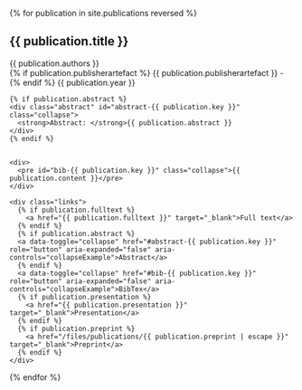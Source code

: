 ---
---


{% for publication in site.publications reversed %}
  <section class="publication" id="{{ publication.key }}">
    <h2>{{ publication.title }}</h2>
	<span class="authors">{{ publication.authors }}</span>
	<br>
	<span class="details">
	  {% if publication.publisherartefact %}
	    {{ publication.publisherartefact }} -
	  {% endif %}
	  {{ publication.year }}
	</span>
	
	{% if publication.abstract %}
	<div class="abstract" id="abstract-{{ publication.key }}" class="collapse">
      <strong>Abstract: </strong>{{ publication.abstract }}
	</div>
	{% endif %}
	
	
	<div>
	  <pre id="bib-{{ publication.key }}" class="collapse">{{ publication.content }}</pre>
	</div>
    
	<div class="links">
	  {% if publication.fulltext %}
	    <a href="{{ publication.fulltext }}" target="_blank">Full text</a>
	  {% endif %}
	  {% if publication.abstract %}
	  <a data-toggle="collapse" href="#abstract-{{ publication.key }}" role="button" aria-expanded="false" aria-controls="collapseExample">Abstract</a>
	  {% endif %}
      <a data-toggle="collapse" href="#bib-{{ publication.key }}" role="button" aria-expanded="false" aria-controls="collapseExample">BibTex</a>
	  {% if publication.presentation %}
	    <a href="{{ publication.presentation }}" target="_blank">Presentation</a>
	  {% endif %}
	  {% if publication.preprint %}
	    <a href="/files/publications/{{ publication.preprint | escape }}" target="_blank">Preprint</a>
	  {% endif %}
	</div>
	
  </section>
{% endfor %}
